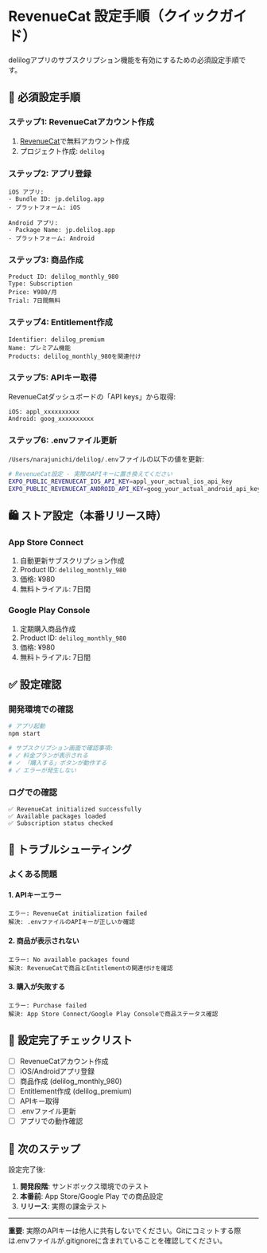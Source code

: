 # RevenueCat 設定手順（クイックガイド）

delilogアプリのサブスクリプション機能を有効にするための必須設定手順です。

## 🚀 必須設定手順

### ステップ1: RevenueCatアカウント作成
1. [RevenueCat](https://www.revenuecat.com/)で無料アカウント作成
2. プロジェクト作成: `delilog`

### ステップ2: アプリ登録
```
iOS アプリ:
- Bundle ID: jp.delilog.app
- プラットフォーム: iOS

Android アプリ:
- Package Name: jp.delilog.app  
- プラットフォーム: Android
```

### ステップ3: 商品作成
```
Product ID: delilog_monthly_980
Type: Subscription
Price: ¥980/月
Trial: 7日間無料
```

### ステップ4: Entitlement作成
```
Identifier: delilog_premium
Name: プレミアム機能
Products: delilog_monthly_980を関連付け
```

### ステップ5: APIキー取得
RevenueCatダッシュボードの「API keys」から取得:

```
iOS: appl_xxxxxxxxxx
Android: goog_xxxxxxxxxx
```

### ステップ6: .envファイル更新
`/Users/narajunichi/delilog/.env`ファイルの以下の値を更新:

```bash
# RevenueCat設定 - 実際のAPIキーに置き換えてください
EXPO_PUBLIC_REVENUECAT_IOS_API_KEY=appl_your_actual_ios_api_key
EXPO_PUBLIC_REVENUECAT_ANDROID_API_KEY=goog_your_actual_android_api_key
```

## 🛍️ ストア設定（本番リリース時）

### App Store Connect
1. 自動更新サブスクリプション作成
2. Product ID: `delilog_monthly_980`
3. 価格: ¥980
4. 無料トライアル: 7日間

### Google Play Console  
1. 定期購入商品作成
2. Product ID: `delilog_monthly_980`
3. 価格: ¥980
4. 無料トライアル: 7日間

## ✅ 設定確認

### 開発環境での確認
```bash
# アプリ起動
npm start

# サブスクリプション画面で確認事項:
# ✓ 料金プランが表示される
# ✓ 「購入する」ボタンが動作する  
# ✓ エラーが発生しない
```

### ログでの確認
```
✅ RevenueCat initialized successfully
✅ Available packages loaded
✅ Subscription status checked
```

## 🔧 トラブルシューティング

### よくある問題

#### 1. APIキーエラー
```
エラー: RevenueCat initialization failed
解決: .envファイルのAPIキーが正しいか確認
```

#### 2. 商品が表示されない
```
エラー: No available packages found
解決: RevenueCatで商品とEntitlementの関連付けを確認
```

#### 3. 購入が失敗する
```
エラー: Purchase failed
解決: App Store Connect/Google Play Consoleで商品ステータス確認
```

## 📝 設定完了チェックリスト

- [ ] RevenueCatアカウント作成
- [ ] iOS/Androidアプリ登録  
- [ ] 商品作成 (delilog_monthly_980)
- [ ] Entitlement作成 (delilog_premium)
- [ ] APIキー取得
- [ ] .envファイル更新
- [ ] アプリでの動作確認

## 🎯 次のステップ

設定完了後:
1. **開発段階**: サンドボックス環境でのテスト
2. **本番前**: App Store/Google Play での商品設定
3. **リリース**: 実際の課金テスト

---

**重要**: 実際のAPIキーは他人に共有しないでください。Gitにコミットする際は.envファイルが.gitignoreに含まれていることを確認してください。